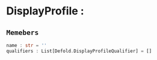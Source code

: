 
# DisplayProfile : 
## ```Memebers```    
```rust
name : str = ''  
qualifiers : List[Defold.DisplayProfileQualifier] = []  
```


